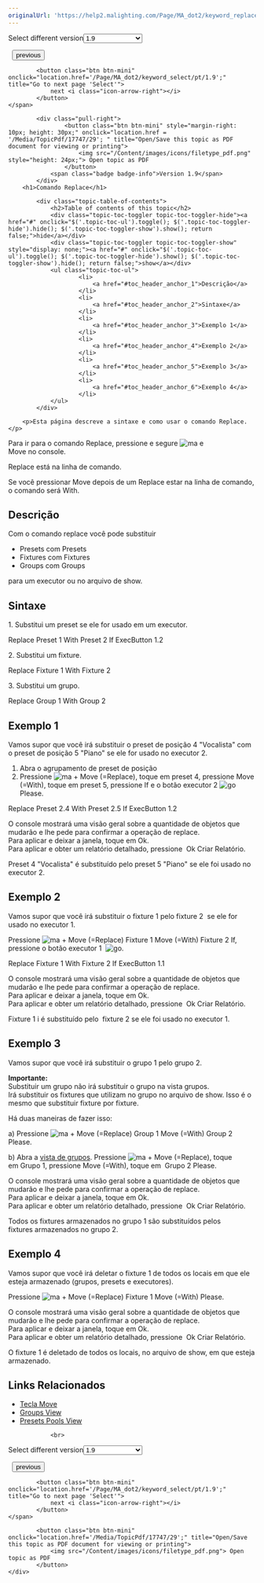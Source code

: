 ```yaml
---
originalUrl: 'https://help2.malighting.com/Page/MA_dot2/keyword_replace/pt/1.9'
---
```


<div class="topic-navigation">

<div class="pull-right">
	<span class="pull-left">


<div class="pull-left">
<form action="/Topic/SetCurrentVersionNumber" class="form-inline" id="frmTagSelector" method="post">	<span class="form-mini">
		<div class="input-prepend"><span class="add-on">Select different version</span><select autocomplete="off" id="versionNumberId" name="versionNumberId" onchange="$(this).closest('#frmTagSelector').submit();" style="width: 120px;"><option value="">- latest -</option>
<option value="3">1.1</option>
<option value="7">1.2</option>
<option value="12">1.3</option>
<option value="16">1.5</option>
<option selected="selected" value="29">1.9</option>
</select></div>
		<input data-val="true" data-val-number="The field Int32 must be a number." data-val-required="The Int32 field is required." id="ProductId" name="ProductId" type="hidden" value="7">
		<input id="CurrentGuid" name="CurrentGuid" type="hidden" value="a1cb6158-ef18-4682-93a0-68f2761e4808">
	</span>
</form></div>&nbsp;	</span>
	<span class="pull-right" style="white-space: nowrap;">
			<button class="btn btn-mini" onclick="location.href='/Page/MA_dot2/keyword_remove/pt/1.9'; " title="Go to previous page 'Remove'">
				<i class="icon-arrow-left"></i> previous
			</button>

			<button class="btn btn-mini" onclick="location.href='/Page/MA_dot2/keyword_select/pt/1.9';" title="Go to next page 'Select'">
				next <i class="icon-arrow-right"></i> 
			</button>
	</span>
</div>
<div class="clear-fix" style="margin-bottom: 10px"></div>
</div>

		
			<div class="pull-right">
					<button class="btn btn-mini" style="margin-right: 10px; height: 30px;" onclick="location.href = '/Media/TopicPdf/17747/29'; " title="Open/Save this topic as PDF document for viewing or printing">
						<img src="/Content/images/icons/filetype_pdf.png" style="height: 24px;"> Open topic as PDF
					</button>
				<span class="badge badge-info">Version 1.9</span>
			</div>
		<h1>Comando Replace</h1>

			<div class="topic-table-of-contents">
				<h2>Table of contents of this topic</h2>
				<div class="topic-toc-toggler topic-toc-toggler-hide"><a href="#" onclick="$('.topic-toc-ul').toggle(); $('.topic-toc-toggler-hide').hide(); $('.topic-toc-toggler-show').show(); return false;">hide</a></div>
				<div class="topic-toc-toggler topic-toc-toggler-show" style="display: none;"><a href="#" onclick="$('.topic-toc-ul').toggle(); $('.topic-toc-toggler-hide').show(); $('.topic-toc-toggler-show').hide(); return false;">show</a></div>
				<ul class="topic-toc-ul">
						<li>
							<a href="#toc_header_anchor_1">Descrição</a>
						</li>
						<li>
							<a href="#toc_header_anchor_2">Sintaxe</a>
						</li>
						<li>
							<a href="#toc_header_anchor_3">Exemplo 1</a>
						</li>
						<li>
							<a href="#toc_header_anchor_4">Exemplo 2</a>
						</li>
						<li>
							<a href="#toc_header_anchor_5">Exemplo 3</a>
						</li>
						<li>
							<a href="#toc_header_anchor_6">Exemplo 4</a>
						</li>
				</ul>
			</div>

		<p>Esta página descreve a sintaxe e como usar o comando Replace.</p>

<p>Para ir para o comando Replace, pressione e segure&nbsp;<span class="hardkey"><img alt="ma" src="/Media/Mlg/ma.png"></span> e <span class="hardkey">Move</span>&nbsp;no&nbsp;console.</p>

<p>Replace&nbsp;está na linha de comando.</p>

<p>Se você pressionar&nbsp;<span class="hardkey">Move</span> depois de um&nbsp;<span class="syntax">Replace</span>&nbsp;estar na linha de comando, o comando será&nbsp;<span class="syntax">With</span>.</p>

<a name="toc_header_anchor_1" id="toc_header_anchor_1" class="topic-toc-item"></a><h2>Descrição</h2>

<p>Com o comando replace você pode substituir&nbsp;</p>

<ul>
	<li>Presets com&nbsp;Presets</li>
	<li>Fixtures com&nbsp;Fixtures</li>
	<li>Groups com&nbsp;Groups</li>
</ul>

<p>para um executor ou no arquivo de show.</p>

<a name="toc_header_anchor_2" id="toc_header_anchor_2" class="topic-toc-item"></a><h2>Sintaxe</h2>

<p>1. Substitui um preset se ele for usado em um executor.</p>

<div class="cl_input">Replace Preset 1 With Preset 2 If ExecButton 1.2</div>

<p>2. Substitui um&nbsp;fixture.</p>

<div class="cl_input">Replace Fixture 1 With Fixture 2</div>

<p>3. Substitui um grupo.</p>

<div class="cl_input">Replace Group 1 With Group 2</div>

<a name="toc_header_anchor_3" id="toc_header_anchor_3" class="topic-toc-item"></a><h2>Exemplo 1</h2>

<p>Vamos supor que você irá substituir o preset de posição 4 "Vocalista" com o preset de posição 5 "Piano" se ele for usado no executor 2.</p>

<ol>
	<li>Abra o agrupamento de preset de posição</li>
	<li>Pressione&nbsp;<span class="hardkey"><img alt="ma" src="/Media/Mlg/ma_1.png"></span> + <span class="hardkey">Move</span> (=Replace), toque em&nbsp;<span class="softkey">preset 4</span>, pressione&nbsp;<span class="hardkey">Move</span> (=With), toque em&nbsp;<span class="softkey">preset 5</span>, pressione&nbsp;<span class="hardkey">If</span> e o botão executor 2&nbsp;<span class="hardkey"><img alt="go" src="/Media/Mlg/go_1.png"></span> <span class="hardkey">Please</span>.</li>
</ol>

<div class="cl_input">Replace Preset 2.4 With Preset 2.5 If ExecButton 1.2</div>

<p>O console mostrará uma visão geral sobre a quantidade de objetos que mudarão e lhe pede para confirmar a operação de replace.&nbsp;<br>
Para aplicar e deixar a janela, toque em​ <span class="softkey">Ok</span>.<br>
Para aplicar e obter um relatório detalhado, pressione&nbsp;​ <span class="softkey">Ok Criar Relatório</span>.</p>

<p>Preset 4 "Vocalista" é substituído pelo preset 5 "Piano" se ele foi usado no executor 2.</p>

<a name="toc_header_anchor_4" id="toc_header_anchor_4" class="topic-toc-item"></a><h2>Exemplo 2</h2>

<p>Vamos supor que você irá substituir o&nbsp;fixture&nbsp;1&nbsp;pelo&nbsp;fixture&nbsp;2&nbsp; se ele for usado no executor 1.</p>

<p>Pressione&nbsp;<span class="hardkey"><img alt="ma" src="/Media/Mlg/ma_1.png"></span> + <span class="hardkey">Move</span> (=Replace) <span class="hardkey">Fixture</span> <span class="hardkey">1</span> <span class="hardkey">Move</span> (=With) <span class="hardkey">Fixture</span> <span class="hardkey">2</span> <span class="hardkey">If</span>, pressione o botão executor&nbsp;1&nbsp;​&nbsp;<span class="hardkey"><img alt="go" src="/Media/Mlg/go_1.png"></span>.</p>

<div class="cl_input">Replace Fixture 1 With Fixture 2 If ExecButton 1.1</div>

<p>O console mostrará uma visão geral sobre a quantidade de objetos que mudarão e lhe pede para confirmar a operação de&nbsp;replace.&nbsp;<br>
Para aplicar e deixar a janela, toque em​&nbsp;<span class="softkey">Ok</span>.<br>
Para aplicar e obter um relatório detalhado, pressione&nbsp;​&nbsp;<span class="softkey">Ok&nbsp;Criar Relatório</span>.</p>

<p>Fixture&nbsp;1 i é substituído pelo &nbsp;fixture&nbsp;2&nbsp;se ele foi usado no executor 1.</p>

<a name="toc_header_anchor_5" id="toc_header_anchor_5" class="topic-toc-item"></a><h2>Exemplo 3</h2>

<p>Vamos supor que você irá substituir o&nbsp;grupo&nbsp;1&nbsp;pelo&nbsp;grupo&nbsp;2.</p>

<div class="important"><strong>Importante:</strong><br>
Substituir um grupo não irá substituir o grupo na vista grupos.​<br>
Irá substituir os&nbsp;fixtures&nbsp;que utilizam no grupo no arquivo de show. Isso é o mesmo que substituir&nbsp;fixture&nbsp;por&nbsp;fixture.</div>

<p>Há duas maneiras de fazer isso:</p>

<p>a) Pressione&nbsp;<span class="hardkey"><img alt="ma" src="/Media/Mlg/ma_1.png"></span> + <span class="hardkey">Move</span> (=Replace) <span class="hardkey">Group</span> <span class="hardkey">1</span> <span class="hardkey">Move</span> (=With) <span class="hardkey">Group</span> <span class="hardkey">2</span> <span class="hardkey">Please</span>.</p>

<p>b) Abra a&nbsp;<a href="/Topic/a28e845d-664a-4bff-8f81-d6039857b1de">vista de grupos</a>. Pressione&nbsp;<span class="hardkey"><img alt="ma" src="/Media/Mlg/ma_1.png"></span> + <span class="hardkey">Move</span> (=Replace), toque em&nbsp;<span class="softkey">Grupo 1</span>, pressione&nbsp;<span class="hardkey">Move</span> (=With), toque em&nbsp;<span class="softkey"> Grupo 2</span> <span class="hardkey">Please</span>.</p>

<p>O console mostrará uma visão geral sobre a quantidade de objetos que mudarão e lhe pede para confirmar a operação de&nbsp;replace.&nbsp;<br>
Para aplicar e deixar a janela, toque em​&nbsp;<span class="softkey">Ok</span>.<br>
Para aplicar e obter um relatório detalhado, pressione&nbsp;​&nbsp;<span class="softkey">Ok&nbsp;Criar Relatório</span>.</p>

<p>Todos os fixtures armazenados no grupo 1 são substituídos pelos fixtures&nbsp;armazenados no grupo 2.</p>

<a name="toc_header_anchor_6" id="toc_header_anchor_6" class="topic-toc-item"></a><h2>Exemplo 4</h2>

<p>Vamos supor que você irá deletar o fixture 1 de todos os locais em que ele esteja armazenado (grupos, presets e executores).</p>

<p>Pressione&nbsp;<span class="hardkey"><img alt="ma" src="/Media/Mlg/ma_1.png"></span> + <span class="hardkey">Move</span> (=Replace) <span class="hardkey">Fixture</span> <span class="hardkey">1</span> <span class="hardkey">Move</span> (=With) <span class="hardkey">Please</span>.</p>

<p>O console mostrará uma visão geral sobre a quantidade de objetos que mudarão e lhe pede para confirmar a operação de&nbsp;replace.&nbsp;<br>
Para aplicar e deixar a janela, toque em​&nbsp;<span class="softkey">Ok</span>.<br>
Para aplicar e obter um relatório detalhado, pressione&nbsp;​&nbsp;<span class="softkey">Ok&nbsp;Criar Relatório</span>.</p>

<p>O fixture&nbsp;1 é deletado de todos os locais, no arquivo de show, em que esteja armazenado.</p>

<a name="toc_header_anchor_7" id="toc_header_anchor_7" class="topic-toc-item"></a><h2>Links Relacionados</h2>

<ul>
	<li><a href="/Topic/f12e11a4-5376-4abb-b023-09c75a033a92">Tecla Move</a></li>
	<li><a href="/Topic/a28e845d-664a-4bff-8f81-d6039857b1de">Groups View</a></li>
	<li><a href="/Topic/c3fb198e-9577-4dae-981c-601829997529">Presets Pools View</a></li>
</ul>


				<br>
<div class="topic-navigation">

<div class="pull-right">
	<span class="pull-left">


<div class="pull-left">
<form action="/Topic/SetCurrentVersionNumber" class="form-inline" id="frmTagSelector" method="post">	<span class="form-mini">
		<div class="input-prepend"><span class="add-on">Select different version</span><select autocomplete="off" id="versionNumberId" name="versionNumberId" onchange="$(this).closest('#frmTagSelector').submit();" style="width: 120px;"><option value="">- latest -</option>
<option value="3">1.1</option>
<option value="7">1.2</option>
<option value="12">1.3</option>
<option value="16">1.5</option>
<option selected="selected" value="29">1.9</option>
</select></div>
		<input data-val="true" data-val-number="The field Int32 must be a number." data-val-required="The Int32 field is required." id="ProductId" name="ProductId" type="hidden" value="7">
		<input id="CurrentGuid" name="CurrentGuid" type="hidden" value="a1cb6158-ef18-4682-93a0-68f2761e4808">
	</span>
</form></div>&nbsp;	</span>
	<span class="pull-right" style="white-space: nowrap;">
			<button class="btn btn-mini" onclick="location.href='/Page/MA_dot2/keyword_remove/pt/1.9'; " title="Go to previous page 'Remove'">
				<i class="icon-arrow-left"></i> previous
			</button>

			<button class="btn btn-mini" onclick="location.href='/Page/MA_dot2/keyword_select/pt/1.9';" title="Go to next page 'Select'">
				next <i class="icon-arrow-right"></i> 
			</button>
	</span>
</div>
	<div class="clear-fix"></div>
	<div class="pull-right">
	
			<button class="btn btn-mini" onclick="location.href='/Media/TopicPdf/17747/29';" title="Open/Save this topic as PDF document for viewing or printing">
				<img src="/Content/images/icons/filetype_pdf.png"> Open topic as PDF
			</button>
	</div>
<div class="clear-fix" style="margin-bottom: 10px"></div>
</div>

	
